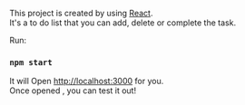 This project is created by using [React](https://github.com/facebook/create-react-app).<br />
It's a to do list that you can add, delete or complete the task.

Run:

### `npm start`

It will Open [http://localhost:3000](http://localhost:3000) for you.<br />
Once opened , you can test it out!


